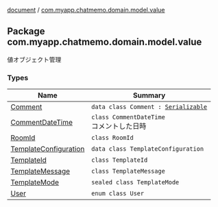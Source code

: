 [document](../index.md) / [com.myapp.chatmemo.domain.model.value](./index.md)

## Package com.myapp.chatmemo.domain.model.value

値オブジェクト管理

### Types

| Name | Summary |
|---|---|
| [Comment](-comment/index.md) | `data class Comment : `[`Serializable`](https://developer.android.com/reference/java/io/Serializable.html) |
| [CommentDateTime](-comment-date-time/index.md) | `class CommentDateTime`<br>コメントした日時 |
| [RoomId](-room-id/index.md) | `class RoomId` |
| [TemplateConfiguration](-template-configuration/index.md) | `data class TemplateConfiguration` |
| [TemplateId](-template-id/index.md) | `class TemplateId` |
| [TemplateMessage](-template-message/index.md) | `class TemplateMessage` |
| [TemplateMode](-template-mode/index.md) | `sealed class TemplateMode` |
| [User](-user/index.md) | `enum class User` |
